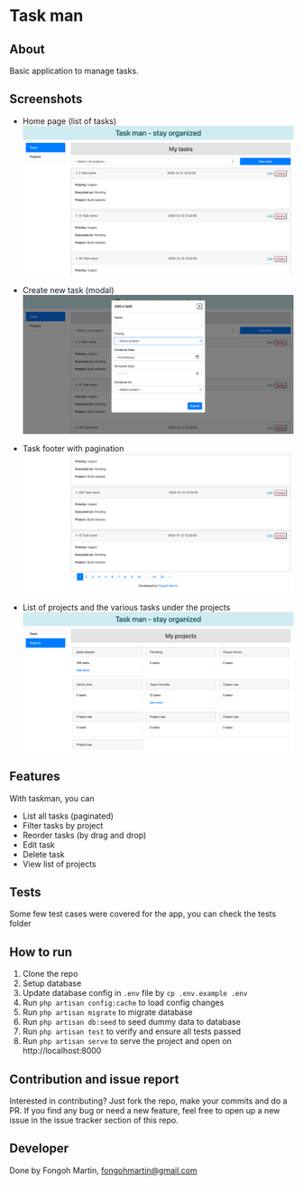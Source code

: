 # Task man

## About
Basic application to manage tasks. 

## Screenshots

- Home page (list of tasks)
![Home page (list of tasks)](screenshots/tasks.png)

- Create new task (modal)
![Create new task](screenshots/new-task.png)

- Task footer with pagination
![Task footer with pagination](screenshots/pagination-with-footer.png)

- List of projects and the various tasks under the projects
![Projects](screenshots/projects.png)

## Features
With taskman, you can 
- List all tasks (paginated)
- Filter tasks by project
- Reorder tasks (by drag and drop)
- Edit task
- Delete task
- View list of projects

## Tests
Some few test cases were covered for the app, you can check the tests folder

## How to run
1. Clone the repo
2. Setup database
3. Update database config in `.env` file by `cp .env.example .env`
4. Run `php artisan config:cache` to load config changes
5. Run `php artisan migrate` to migrate database
6. Run `php artisan db:seed` to seed dummy data to database
7. Run `php artisan test` to verify and ensure all tests passed
8. Run `php artisan serve` to serve the project and open on http://localhost:8000

## Contribution and issue report
Interested in contributing? Just fork the repo, make your commits and do a PR. 
If you find any bug or need a new feature, feel free to open up a new issue in the issue tracker section of this repo.

## Developer
Done by Fongoh Martin, fongohmartin@gmail.com